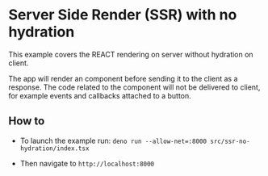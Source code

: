 # Server Side Render (SSR) with no hydration

This example covers the REACT rendering on server without hydration on client.

The app will render an <App> component before sending it to the client as a response.
The code related to the component will not be delivered to client, for example events and callbacks attached to a button.

## How to

* To launch the example run:
  `deno run --allow-net=:8000 src/ssr-no-hydration/index.tsx`

* Then navigate to `http://localhost:8000`
